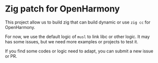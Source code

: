 # Zig patch for OpenHarmony

This project allow us to build zig that can build dynamic or use `zig cc` for OpenHarmony.

For now, we use the default logic of `musl` to link libc or other logic. It may has some issues, but we need more examples or projects to test it.

If you find some codes or logic need to adapt, you can submit a new issue or PR. 